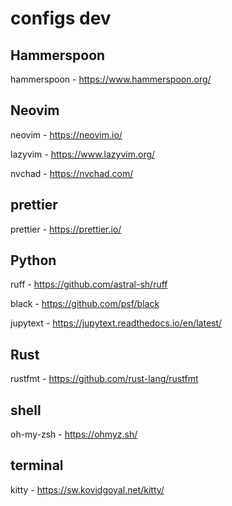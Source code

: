 # configs dev
## Hammerspoon
hammerspoon - https://www.hammerspoon.org/

## Neovim
neovim - https://neovim.io/

lazyvim - https://www.lazyvim.org/

nvchad - https://nvchad.com/

## prettier
prettier - https://prettier.io/

## Python
ruff - https://github.com/astral-sh/ruff

black - https://github.com/psf/black

jupytext - https://jupytext.readthedocs.io/en/latest/

## Rust
rustfmt - https://github.com/rust-lang/rustfmt

## shell
oh-my-zsh - https://ohmyz.sh/

## terminal
kitty - https://sw.kovidgoyal.net/kitty/
